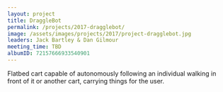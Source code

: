 ```yaml
---
layout: project
title: DraggleBot
permalink: /projects/2017-dragglebot/
image: /assets/images/projects/2017/project-dragglebot.jpg
leaders: Jack Bartley & Dan Gilmour
meeting_time: TBD
albumID: 72157666933540901
---
```


Flatbed cart capable of autonomously following an individual walking in front of it or another cart, carrying things for the user. 
